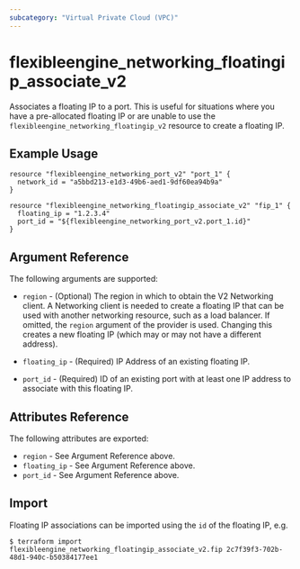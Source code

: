 ```yaml
---
subcategory: "Virtual Private Cloud (VPC)"
---
```


# flexibleengine\_networking\_floatingip\_associate_v2

Associates a floating IP to a port. This is useful for situations
where you have a pre-allocated floating IP or are unable to use the
`flexibleengine_networking_floatingip_v2` resource to create a floating IP.

## Example Usage

```hcl
resource "flexibleengine_networking_port_v2" "port_1" {
  network_id = "a5bbd213-e1d3-49b6-aed1-9df60ea94b9a"
}

resource "flexibleengine_networking_floatingip_associate_v2" "fip_1" {
  floating_ip = "1.2.3.4"
  port_id = "${flexibleengine_networking_port_v2.port_1.id}"
}
```

## Argument Reference

The following arguments are supported:

* `region` - (Optional) The region in which to obtain the V2 Networking client.
    A Networking client is needed to create a floating IP that can be used with
    another networking resource, such as a load balancer. If omitted, the
    `region` argument of the provider is used. Changing this creates a new
    floating IP (which may or may not have a different address).

* `floating_ip` - (Required) IP Address of an existing floating IP.

* `port_id` - (Required) ID of an existing port with at least one IP address to
    associate with this floating IP.

## Attributes Reference

The following attributes are exported:

* `region` - See Argument Reference above.
* `floating_ip` - See Argument Reference above.
* `port_id` - See Argument Reference above.

## Import

Floating IP associations can be imported using the `id` of the floating IP, e.g.

```
$ terraform import flexibleengine_networking_floatingip_associate_v2.fip 2c7f39f3-702b-48d1-940c-b50384177ee1
```
